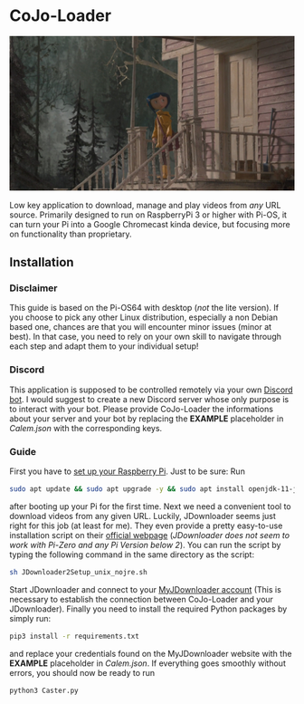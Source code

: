 # CoJo-Loader

![Coraline](Title.png?raw=true "")

Low key application to download, manage and play videos from _any_ URL source.
Primarily designed to run on RaspberryPi 3 or higher with Pi-OS, it can turn your Pi into a Google Chromecast kinda device, but focusing more on functionality than proprietary.

## Installation
### Disclaimer
This guide is based on the Pi-OS64 with desktop (*not* the lite version). If you choose to pick any other Linux distribution, especially a non Debian based one, chances are that you will encounter minor issues (minor at best). 
In that case, you need to rely on your own skill to navigate through each step and adapt them to your individual setup!

### Discord
This application is supposed to be controlled remotely via your own <a href="https://discord.com/developers">Discord bot</a>. I would suggest to create a new Discord server whose only purpose is to interact with your bot. Please provide CoJo-Loader the informations about your server and your bot by replacing the **EXAMPLE** placeholder in _Calem.json_ with the corresponding keys.

### Guide
First you have to <a href="https://www.raspberrypi.com/software/">set up your Raspberry Pi</a>. 
Just to be sure: Run

```sh
sudo apt update && sudo apt upgrade -y && sudo apt install openjdk-11-jre openjdk-11-jdk vlc 
```

after booting up your Pi for the first time. 
Next we need a convenient tool to download videos from any given URL. Luckily, JDownloader seems just right for this job (at least for me). They even provide a pretty easy-to-use installation script  on their <a href="https://jdownloader.org/download/index">official webpage</a> (_JDownloader does not seem to work with Pi-Zero and any Pi Version below 2_). 
You can run the script by typing the following command in the same directory as the script:

```sh
sh JDownloader2Setup_unix_nojre.sh
```

Start JDownloader and connect to your <a href="https://my.jdownloader.org">MyJDownloader account</a> (This is necessary to establish the connection between CoJo-Loader and your JDownloader).
Finally you need to install the required Python packages by simply run:

```sh
pip3 install -r requirements.txt
```
and replace your credentials found on the MyJDownloader website with the **EXAMPLE** placeholder in _Calem.json_.
If everything goes smoothly without errors, you should now be ready to run 

```sh
python3 Caster.py
```
